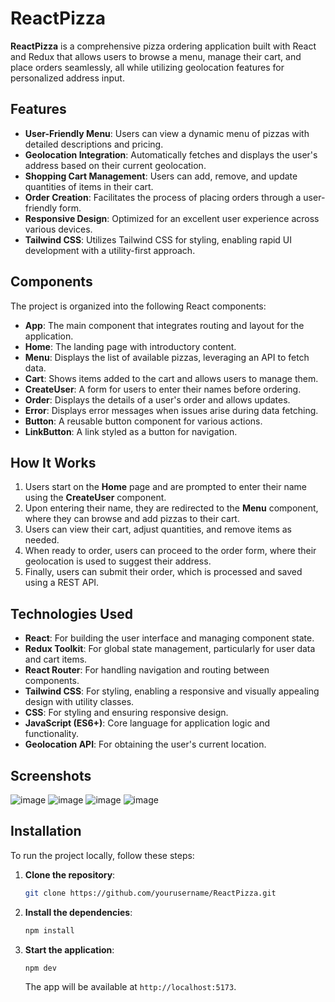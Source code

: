 # ReactPizza

**ReactPizza** is a comprehensive pizza ordering application built with React and Redux that allows users to browse a menu, manage their cart, and place orders seamlessly, all while utilizing geolocation features for personalized address input.

## Features

- **User-Friendly Menu**: Users can view a dynamic menu of pizzas with detailed descriptions and pricing.
- **Geolocation Integration**: Automatically fetches and displays the user's address based on their current geolocation.
- **Shopping Cart Management**: Users can add, remove, and update quantities of items in their cart.
- **Order Creation**: Facilitates the process of placing orders through a user-friendly form.
- **Responsive Design**: Optimized for an excellent user experience across various devices.
- **Tailwind CSS**: Utilizes Tailwind CSS for styling, enabling rapid UI development with a utility-first approach.

## Components

The project is organized into the following React components:

- **App**: The main component that integrates routing and layout for the application.
- **Home**: The landing page with introductory content.
- **Menu**: Displays the list of available pizzas, leveraging an API to fetch data.
- **Cart**: Shows items added to the cart and allows users to manage them.
- **CreateUser**: A form for users to enter their names before ordering.
- **Order**: Displays the details of a user's order and allows updates.
- **Error**: Displays error messages when issues arise during data fetching.
- **Button**: A reusable button component for various actions.
- **LinkButton**: A link styled as a button for navigation.

## How It Works

1. Users start on the **Home** page and are prompted to enter their name using the **CreateUser** component.
2. Upon entering their name, they are redirected to the **Menu** component, where they can browse and add pizzas to their cart.
3. Users can view their cart, adjust quantities, and remove items as needed.
4. When ready to order, users can proceed to the order form, where their geolocation is used to suggest their address.
5. Finally, users can submit their order, which is processed and saved using a REST API.

## Technologies Used

- **React**: For building the user interface and managing component state.
- **Redux Toolkit**: For global state management, particularly for user data and cart items.
- **React Router**: For handling navigation and routing between components.
- **Tailwind CSS**: For styling, enabling a responsive and visually appealing design with utility classes.
- **CSS**: For styling and ensuring responsive design.
- **JavaScript (ES6+)**: Core language for application logic and functionality.
- **Geolocation API**: For obtaining the user's current location.

## Screenshots

![image](https://github.com/user-attachments/assets/99f5f8b7-52d0-4d0c-b459-e869e31fb2f1)
![image](https://github.com/user-attachments/assets/67c7f896-992c-406b-9fd3-c47ba57a67bf)
![image](https://github.com/user-attachments/assets/2d67d2e9-329d-49bc-bf00-58ac1e3b8bcc)
![image](https://github.com/user-attachments/assets/0ba3201a-fb58-4b60-b1ba-f5a303e1688c)

## Installation

To run the project locally, follow these steps:

1. **Clone the repository**:
   ```bash
   git clone https://github.com/yourusername/ReactPizza.git
   ```
2. **Install the dependencies**:
   ```bash
   npm install
   ```
3. **Start the application**:
   ```bash
   npm dev
   ```

   The app will be available at `http://localhost:5173`.
